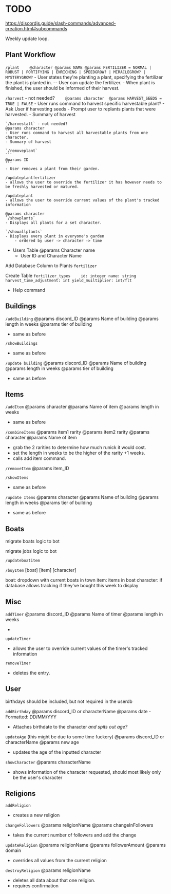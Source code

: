 # TODO

https://discordjs.guide/slash-commands/advanced-creation.html#subcommands

Weekly update loop.

## Plant Workflow

`/plant`
`     @character
    @params NAME
    @params FERTILIZER = NORMAL | ROBUST | FORTIFYING | ENRICHING | SPEEDGROW? | MIRACLEGROW? | MYSTERYGROW?
    ` - User states they're planting a plant, specifying the fertilizer the plant is planted in.
-- User can update the fertilizer. - When plant is finished, the user should be informed of their harvest.

`/harvest` - not needed?
`     @params character 
    @params HARVEST_SEEDS = TRUE | FALSE
    ` - User runs command to harvest specific harvestable plant? - Ask User if harvesting seeds - Prompt user to replants plants that were harvested. - Summary of harvest

    `/harvestall` - not needed?
    @params character
    - User runs command to harvest all harvestable plants from one character.
    - Summary of harvest

    `/removeplant`
    ```
    @params ID
    ```
    - User removes a plant from their garden.

    /updateplantfertilizer
    - allows the user to override the fertilizer it has however needs to be freshly harvested or matured.

    /updateplant
    - allows the user to override current values of the plant's tracked information

    @params character
    `/showplants`
    - Displays all plants for a set character.

    `/showallplants`
    - Displays every plant in everyone's garden
        - ordered by user -> character -> time

- Users Table
  @params Character name
  - User ID and Character Name

Add Database Column to Plants `fertilizer`

Create Table `fertilizer_types`
`     id: integer
    name: string
    harvest_time_adjustment: int
    yield_muiltiplier: int/flt
    `

- Help command

## Buildings

`/addBuilding`
@params discord_ID
@params Name of building
@params length in weeks
@params tier of building

- same as before

`/showBuildings`

- same as before

`/update building`
@params discord_ID
@params Name of building
@params length in weeks
@params tier of building

- same as before

## Items

`/addItem`
@params character
@params Name of item
@params length in weeks

- same as before

`/combineItems`
@params item1 rarity
@params item2 rarity
@params character
@params Name of item

- grab the 2 rarities to determine how much runick it would cost.
- set the length in weeks to be the higher of the rarity +1 weeks.
- calls add item command.

`/removeItem`
@params item_ID

`/showItems`

- same as before

`/update Items`
@params character
@params Name of building
@params length in weeks
@params tier of building

- same as before

## Boats

migrate boats logic to bot

migrate jobs logic to bot

`/updateboatitem`

`/buyItem` [boat] [item] [character]

boat:
dropdown with current boats in town
item:
items in boat
character:
if database allows tracking if they've bought this week to display

## Misc

`addTimer`
@params discord_ID
@params Name of timer
@params length in weeks

-

`updateTimer`

- allows the user to override current values of the timer's tracked information

`removeTimer`

- deletes the entry.

## User

birthdays should be included, but not required in the userdb

`addBirthday`
@params discord_ID or characterName
@params date - Formatted: DD/MM/YYY

- Attaches birthdate to the character _and spits out age?_

`updateAge` (this might be due to some time fuckery)
@params discord_ID or characterName
@params new age

- updates the age of the inputted character

`showCharacter`
@params characterName

- shows information of the character requested, should most likely only be the user's character

## Religions

`addReligion`
- creates a new religion

`changeFollowers`
@params religionName
@params changeInFollowers 

- takes the current number of followers and add the change 

`updateReligion`
@params religionName
@params followerAmount
@params domain

-  overrides all values from the current religion


`destroyReligion`
@params religionName

- deletes all data about that one religion. 
- requires confirmation